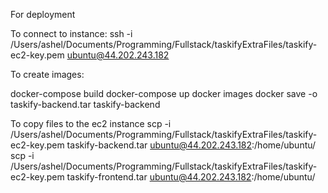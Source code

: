 For deployment

To connect to instance:
ssh -i /Users/ashel/Documents/Programming/Fullstack/taskifyExtraFiles/taskify-ec2-key.pem ubuntu@44.202.243.182

To create images:

docker-compose build
docker-compose up
docker images
docker save -o taskify-backend.tar taskify-backend

To copy files to the ec2 instance
scp -i /Users/ashel/Documents/Programming/Fullstack/taskifyExtraFiles/taskify-ec2-key.pem taskify-backend.tar ubuntu@44.202.243.182:/home/ubuntu/
scp -i /Users/ashel/Documents/Programming/Fullstack/taskifyExtraFiles/taskify-ec2-key.pem taskify-frontend.tar ubuntu@44.202.243.182:/home/ubuntu/
